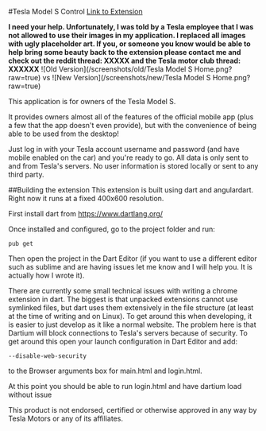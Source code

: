 #Tesla Model S Control
[Link to Extension](https://chrome.google.com/webstore/detail/tesla-model-s-control/beoeghbnbaphdhjgeclajnniaghnfofk)

**I need your help. Unfortunately, I was told by a Tesla employee that I was not allowed to use their images in my application. I replaced all images with ugly placeholder art. If you, or someone you know would be able to help bring some beauty back to the extension please contact me and check out the reddit thread: XXXXX and the Tesla motor club thread: XXXXXX**
![Old Version](/screenshots/old/Tesla Model S Home.png?raw=true)
vs 
![New Version](/screenshots/new/Tesla Model S Home.png?raw=true)


This application is for owners of the Tesla Model S.

It provides owners almost all of the features of the official mobile app (plus a few that the app doesn't even provide), but with the convenience of being able to be used from the desktop!

Just log in with your Tesla account username and password (and have mobile enabled on the car) and you're ready to go. All data is only sent to and from Tesla's servers. No user information is stored locally or sent to any third party.

##Building the extension
This extension is built using dart and angulardart. Right now it runs at a fixed 400x600 resolution. 

First install dart from https://www.dartlang.org/

Once installed and configured, go to the project folder and run:
```
pub get
```

Then open the project in the Dart Editor (if you want to use a different editor such as sublime and are having issues let me know and I will help you. It is actually how I wrote it).

There are currently some small technical issues with writing a chrome extension in dart. The biggest is that unpacked extensions cannot use symlinked files, but dart uses them extensively in the file structure (at least at the time of writing and on Linux). To get around this when developing, it is easier to just develop as it like a normal website. The problem here is that Dartium will block connections to Tesla's servers because of security. To get around this open your launch configuration in Dart Editor and add:

```
--disable-web-security
```

to the Browser arguments box for main.html and login.html.

At this point you should be able to run login.html and have dartium load without issue

This product is not endorsed, certified or otherwise approved in any way by Tesla Motors or any of its affiliates.

